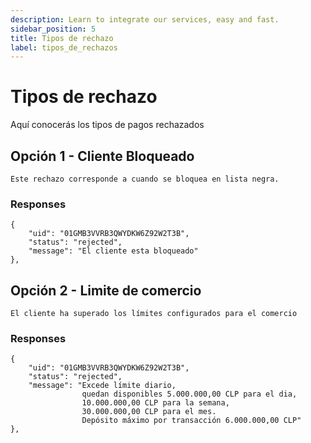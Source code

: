 ```yaml
---
description: Learn to integrate our services, easy and fast.
sidebar_position: 5
title: Tipos de rechazo
label: tipos_de_rechazos
---
```


# Tipos de rechazo

Aquí conocerás los tipos de pagos rechazados

## Opción 1 - Cliente Bloqueado

```
Este rechazo corresponde a cuando se bloquea en lista negra.
```

### Responses

```
{
    "uid": "01GMB3VVRB3QWYDKW6Z92W2T3B",
    "status": "rejected",
    "message": "El cliente esta bloqueado"
},
```

## Opción 2 - Limite de comercio

```
El cliente ha superado los límites configurados para el comercio
```


### Responses

```
{
    "uid": "01GMB3VVRB3QWYDKW6Z92W2T3B",
    "status": "rejected",
    "message": "Excede límite diario, 
                quedan disponibles 5.000.000,00 CLP para el dia,
                10.000.000,00 CLP para la semana,
                30.000.000,00 CLP para el mes.
                Depósito máximo por transacción 6.000.000,00 CLP"
},
```




